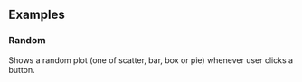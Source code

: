 ## Examples

### Random

Shows a random plot (one of scatter, bar, box or pie) whenever user clicks a button.
